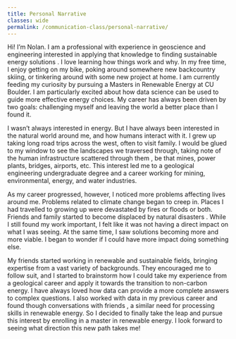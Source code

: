 ```yaml
---
title: Personal Narrative 
classes: wide
permalink: /communication-class/personal-narrative/
---
```



Hi!  I’m Nolan. I am a professional with experience in geoscience and engineering interested in applying that knowledge to finding sustainable energy solutions .  I love learning how things work and why. In my free time, I enjoy getting on my bike, poking around somewhere new backcountry skiing, or tinkering around with some new project at home.   I am currently feeding my curiosity by pursuing a Masters in Renewable Energy at CU Boulder. I am particularly excited about how data science can be used to guide more effective energy choices.  My career has always been driven by two goals: challenging myself and leaving the world a better place than I found it.

I wasn’t always interested in energy. But I have  always been interested in the natural world around me, and how humans interact with it.  I grew up taking long road trips across the west, often to visit family. I would be  glued to my window to see the landscapes we   traversed through, taking note of the human infrastructure scattered through them , be that mines, power plants, bridges, airports, etc. This interest led me to a geological engineering undergraduate degree and a career working for mining, environmental, energy, and water industries.

As my career progressed, however, I noticed more problems affecting lives around me. Problems related to climate change began to creep in.   Places I had travelled to growing up were  devastated by fires or floods or both.  Friends and family started to become displaced by natural disasters .  While I still found my work important, I felt like it was not having a direct impact on what I was seeing.  At the same time, I saw solutions becoming more and more viable.  I began to wonder if I could have more impact doing something else. 

My friends started working in renewable and sustainable fields, bringing expertise from a vast variety of backgrounds.  They encouraged me to follow suit, and I started to brainstorm how I could take my experience from a geological career and apply it towards the transition to non-carbon energy.  I have always loved how data can provide a more complete answers to complex questions.  I also worked with data in my previous career and found though conversations with friends , a similar need for processing skills in renewable energy.  So I decided to finally take the leap and pursue this interest by enrolling in a master in renewable energy.  I look forward to seeing what direction this new path takes me!

